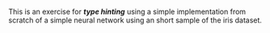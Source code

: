This is an exercise for ***type hinting*** using a simple implementation from scratch of a simple neural network using an short sample of the iris dataset.